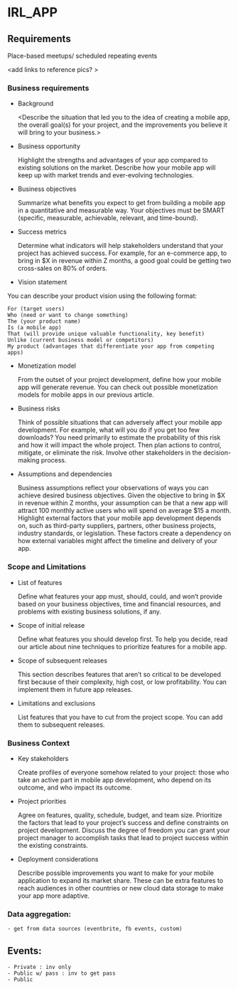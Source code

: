 # IRL_APP

## Requirements
Place-based meetups/ scheduled repeating events

<add links to reference pics? >

### Business requirements

- Background

    <Describe the situation that led you to the idea of creating a mobile app, the overall goal(s) for your project, and the improvements you believe it will bring to your business.>


- Business opportunity

    Highlight the strengths and advantages of your app compared to existing solutions on the market. Describe how your mobile app will keep up with market trends and ever-evolving technologies.

- Business objectives

    Summarize what benefits you expect to get from building a mobile app in a quantitative and measurable way. Your objectives must be SMART (specific, measurable, achievable, relevant, and time-bound).

- Success metrics

    Determine what indicators will help stakeholders understand that your project has achieved success. For example, for an e-commerce app, to bring in $X in revenue within Z months, a good goal could be getting two cross-sales on 80% of orders.

- Vision statement

You can describe your product vision using the following format:

    For (target users)
    Who (need or want to change something)
    The (your product name)
    Is (a mobile app)
    That (will provide unique valuable functionality, key benefit)
    Unlike (current business model or competitors)
    My product (advantages that differentiate your app from competing apps)

- Monetization model

    From the outset of your project development, define how your mobile app will generate revenue. You can check out possible monetization models for mobile apps in our previous article.

- Business risks

    Think of possible situations that can adversely affect your mobile app development. For example, what will you do if you get too few downloads? You need primarily to estimate the probability of this risk and how it will impact the whole project. Then plan actions to control, mitigate, or eliminate the risk. Involve other stakeholders in the decision-making process.

- Assumptions and dependencies

    Business assumptions reflect your observations of ways you can achieve desired business objectives. Given the objective to bring in $X in revenue within Z months, your assumption can be that a new app will attract 100 monthly active users who will spend on average $15 a month. Highlight external factors that your mobile app development depends on, such as third-party suppliers, partners, other business projects, industry standards, or legislation. These factors create a dependency on how external variables might affect the timeline and delivery of your app.

### Scope and Limitations

- List of features

    Define what features your app must, should, could, and won’t provide based on your business objectives, time and financial resources, and problems with existing business solutions, if any.

- Scope of initial release

    Define what features you should develop first. To help you decide, read our article about nine techniques to prioritize features for a mobile app.

- Scope of subsequent releases

    This section describes features that aren’t so critical to be developed first because of their complexity, high cost, or low profitability. You can implement them in future app releases.

- Limitations and exclusions

    List features that you have to cut from the project scope. You can add them to subsequent releases.

### Business Context

- Key stakeholders

    Create profiles of everyone somehow related to your project: those who take an active part in mobile app development, who depend on its outcome, and who impact its outcome.

- Project priorities

    Agree on features, quality, schedule, budget, and team size. Prioritize the factors that lead to your project’s success and define constraints on project development. Discuss the degree of freedom you can grant your project manager to accomplish tasks that lead to project success within the existing constraints.


- Deployment considerations

    Describe possible improvements you want to make for your mobile application to expand its market share. These can be extra features to reach audiences in other countries or new cloud data storage to make your app more adaptive.

### Data aggregation: 
    - get from data sources (eventbrite, fb events, custom)


## Events: 
    - Private : inv only
    - Public w/ pass : inv to get pass
    - Public 

